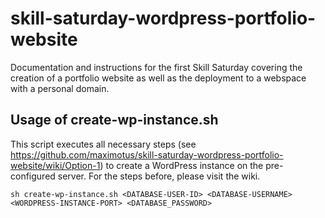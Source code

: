# skill-saturday-wordpress-portfolio-website
Documentation and instructions for the first Skill Saturday covering the creation of a portfolio website as well as the deployment to a webspace with a personal domain.

## Usage of create-wp-instance.sh

This script executes all necessary steps (see https://github.com/maximotus/skill-saturday-wordpress-portfolio-website/wiki/Option-1) to create a WordPress instance on the pre-configured server. For the steps before, please visit the wiki. 

`sh create-wp-instance.sh <DATABASE-USER-ID> <DATABASE-USERNAME> <WORDPRESS-INSTANCE-PORT> <DATABASE_PASSWORD>`
